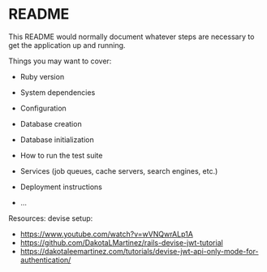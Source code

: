# README

This README would normally document whatever steps are necessary to get the
application up and running.

Things you may want to cover:

* Ruby version

* System dependencies

* Configuration

* Database creation

* Database initialization

* How to run the test suite

* Services (job queues, cache servers, search engines, etc.)

* Deployment instructions

* ...

Resources:
devise setup: 
- https://www.youtube.com/watch?v=wVNQwrALp1A
- https://github.com/DakotaLMartinez/rails-devise-jwt-tutorial
- https://dakotaleemartinez.com/tutorials/devise-jwt-api-only-mode-for-authentication/
